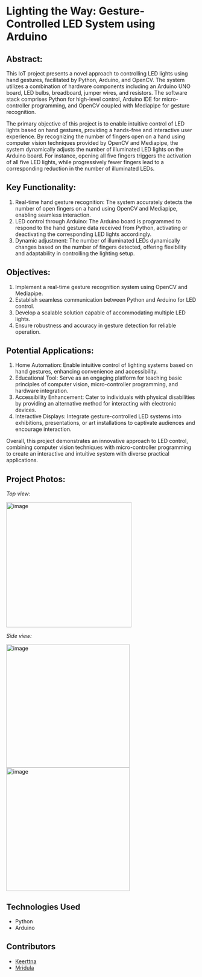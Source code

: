 # Lighting the Way: Gesture-Controlled LED System using Arduino

## Abstract:

This IoT project presents a novel approach to controlling LED lights using hand gestures, facilitated by Python, Arduino, and OpenCV. The system utilizes a combination of hardware components including an Arduino UNO board, LED bulbs, breadboard, jumper wires, and resistors. The software stack comprises Python for high-level control, Arduino IDE for micro-controller programming, and OpenCV coupled with Mediapipe for gesture recognition.

The primary objective of this project is to enable intuitive control of LED lights based on hand gestures, providing a hands-free and interactive user experience. By recognizing the number of fingers open on a hand using computer vision techniques provided by OpenCV and Mediapipe, the system dynamically adjusts the number of illuminated LED lights on the Arduino board. For instance, opening all five fingers triggers the activation of all five LED lights, while progressively fewer fingers lead to a corresponding reduction in the number of illuminated LEDs.

## Key Functionality:

1.	Real-time hand gesture recognition: The system accurately detects the number of open fingers on a hand using OpenCV and Mediapipe, enabling seamless interaction.
2.	LED control through Arduino: The Arduino board is programmed to respond to the hand gesture data received from Python, activating or deactivating the corresponding LED lights accordingly.
3.	Dynamic adjustment: The number of illuminated LEDs dynamically changes based on the number of fingers detected, offering flexibility and adaptability in controlling the lighting setup.

## Objectives:

1.	Implement a real-time gesture recognition system using OpenCV and Mediapipe.
2.	 Establish seamless communication between Python and Arduino for LED control.
3.	Develop a scalable solution capable of accommodating multiple LED lights.
4.	Ensure robustness and accuracy in gesture detection for reliable operation.

## Potential Applications:

1.	Home Automation: Enable intuitive control of lighting systems based on hand gestures, enhancing convenience and accessibility.
2.	Educational Tool: Serve as an engaging platform for teaching basic principles of computer vision, micro-controller programming, and hardware integration.
3.	Accessibility Enhancement: Cater to individuals with physical disabilities by providing an alternative method for interacting with electronic devices.
4.	Interactive Displays: Integrate gesture-controlled LED systems into exhibitions, presentations, or art installations to captivate audiences and encourage interaction.

Overall, this project demonstrates an innovative approach to LED control, combining computer vision techniques with micro-controller programming to create an interactive and intuitive system with diverse practical applications.

## Project Photos:

*Top view:*

<img width="332" alt="image" src="https://github.com/MridulaR-04/Lighting-the-way/assets/127674493/481ef61f-495e-4451-8dfb-778216c9940d">

*Side view:*

<img width="327" alt="image" src="https://github.com/MridulaR-04/Lighting-the-way/assets/127674493/b4c0de44-1937-4cd5-94e3-558fd3d461db">

<img width="327" alt="image" src="https://github.com/MridulaR-04/Lighting-the-way/assets/127674493/0575533c-f7e0-46de-8c57-8d095e6ba22b">

## Technologies Used

- Python
- Arduino

## Contributors

- [Keerttna](https://github.com/Keerttna)
- [Mridula](https://github.com/MridulaR-04)








 

